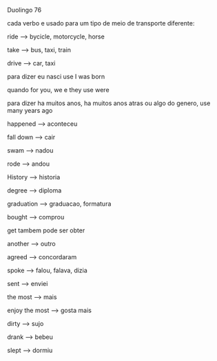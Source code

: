 <p>Duolingo 76</p>
<p>cada verbo e usado para um tipo de meio de transporte diferente: </p>
<p>ride --> bycicle, motorcycle, horse</p>
<p>take --> bus, taxi, train</p>
<p>drive --> car, taxi</p>

<p>para dizer eu nasci use I was born</p>
<p>quando for you, we e they use were</p>

<p>para dizer ha muitos anos, ha muitos anos atras ou algo do genero, use many years ago</p>

<p>happened --> aconteceu</p>
<p>fall down --> cair</p>
<p>swam --> nadou</p>
<p>rode --> andou</p>
<p>History --> historia</p>
<p>degree --> diploma</p>
<p>graduation --> graduacao, formatura</p>
<p>bought --> comprou</p>
<p>get tambem pode ser obter</p>
<p>another --> outro</p>
<p>agreed --> concordaram</p>
<p>spoke --> falou, falava, dizia</p>
<p>sent --> enviei</p>
<p>the most --> mais</p>
<p>enjoy the most --> gosta mais</p>
<p>dirty --> sujo</p>
<p>drank --> bebeu</p>
<p>slept --> dormiu</p>
